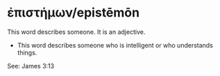 # ἐπιστήμων/epistēmōn
This word describes someone. It is an adjective.
* This word describes someone who is intelligent or who understands things.

See: James 3:13
